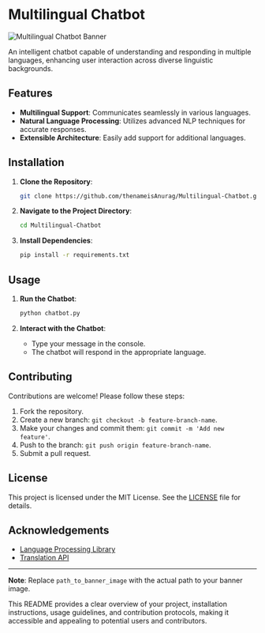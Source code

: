 
# Multilingual Chatbot

![Multilingual Chatbot Banner](path_to_banner_image)

An intelligent chatbot capable of understanding and responding in multiple languages, enhancing user interaction across diverse linguistic backgrounds.

## Features

- **Multilingual Support**: Communicates seamlessly in various languages.
- **Natural Language Processing**: Utilizes advanced NLP techniques for accurate responses.
- **Extensible Architecture**: Easily add support for additional languages.

## Installation

1. **Clone the Repository**:

   ```bash
   git clone https://github.com/thenameisAnurag/Multilingual-Chatbot.git
   ```

2. **Navigate to the Project Directory**:

   ```bash
   cd Multilingual-Chatbot
   ```

3. **Install Dependencies**:

   ```bash
   pip install -r requirements.txt
   ```

## Usage

1. **Run the Chatbot**:

   ```bash
   python chatbot.py
   ```

2. **Interact with the Chatbot**:

   - Type your message in the console.
   - The chatbot will respond in the appropriate language.

## Contributing

Contributions are welcome! Please follow these steps:

1. Fork the repository.
2. Create a new branch: `git checkout -b feature-branch-name`.
3. Make your changes and commit them: `git commit -m 'Add new feature'`.
4. Push to the branch: `git push origin feature-branch-name`.
5. Submit a pull request.

## License

This project is licensed under the MIT License. See the [LICENSE](LICENSE) file for details.

## Acknowledgements

- [Language Processing Library](https://github.com/example/language-processing-library)
- [Translation API](https://github.com/example/translation-api)

---

**Note**: Replace `path_to_banner_image` with the actual path to your banner image.

This README provides a clear overview of your project, installation instructions, usage guidelines, and contribution protocols, making it accessible and appealing to potential users and contributors. 
